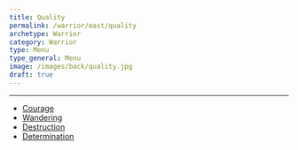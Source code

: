 ```yaml
---
title: Quality
permalink: /warrior/east/quality
archetype: Warrior
category: Warrior
type: Menu
type_general: Menu
image: /images/back/quality.jpg
draft: true
---
```


---
- [Courage](/warrior/east/quality/courage)
- [Wandering](/warrior/east/quality/wandering)
- [Destruction](/warrior/east/quality/destruction)
- [Determination](/warrior/east/quality/determination)
